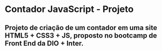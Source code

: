 # Contador JavaScript - Projeto #

## Projeto de criação de um contador em uma site HTML5 + CSS3 + JS, proposto no bootcamp de Front End da DIO + Inter. ##
